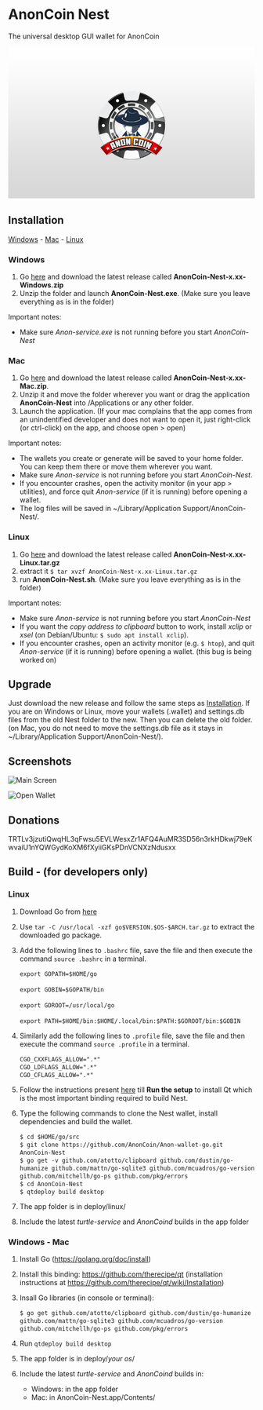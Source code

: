 # AnonCoin Nest

The universal desktop GUI wallet for AnonCoin

![Logo](https://github.com/anoncoinonline/AnonCoin/blob/development/src/Wallet/anoncoin.png)

## Installation

[Windows](#windows) - [Mac](#mac) - [Linux](#linux)

### Windows

1. Go [here](https://github.com/AnonCoin/anon-wallet-go/releases) and download the latest release called **AnonCoin-Nest-x.xx-Windows.zip**
2. Unzip the folder and launch **AnonCoin-Nest.exe**. (Make sure you leave everything as is in the folder)

Important notes:

* Make sure *Anon-service.exe* is not running before you start *AnonCoin-Nest*

### Mac

1. Go [here](https://github.com/AnonCoin/Anon-wallet-go/releases) and download the latest release called **AnonCoin-Nest-x.xx-Mac.zip**.
2. Unzip it and move the folder wherever you want or drag the application **AnonCoin-Nest** into /Applications or any other folder.
3. Launch the application. (If your mac complains that the app comes from an unindentified developer and does not want to open it, just right-click (or ctrl-click) on the app, and choose open > open)

Important notes:

* The wallets you create or generate will be saved to your home folder. You can keep them there or move them wherever you want.
* Make sure *Anon-service* is not running before you start *AnonCoin-Nest*.
* If you encounter crashes, open the activity monitor (in your app > utilities), and force quit *Anon-service* (if it is running) before opening a wallet.
* The log files will be saved in ~/Library/Application Support/AnonCoin-Nest/.

### Linux

1. Go [here](https://github.com/AnonCoin/Anon-wallet-go/releases) and download the latest release called **AnonCoin-Nest-x.xx-Linux.tar.gz**
2. extract it
`$ tar xvzf AnonCoin-Nest-x.xx-Linux.tar.gz`
3. run **AnonCoin-Nest.sh**. (Make sure you leave everything as is in the folder)

Important notes:

* Make sure *Anon-service* is not running before you start *AnonCoin-Nest*
* If you want the *copy address to clipboard* button to work, install *xclip* or *xsel* (on Debian/Ubuntu: `$ sudo apt install xclip`).
* If you encounter crashes, open an activity monitor (e.g. `$ htop`), and quit *Anon-service* (if it is running) before opening a wallet. (this bug is being worked on)

## Upgrade

Just download the new release and follow the same steps as [Installation](#installation).
If you are on Windows or Linux, move your wallets (.wallet) and settings.db files from the old Nest folder to the new. Then you can delete the old folder. (on Mac, you do not need to move the settings.db file as it stays in ~/Library/Application Support/AnonCoin-Nest/).

## Screenshots

![Main Screen](/Screenshots/MainScreen.png)

![Open Wallet](/Screenshots/OpenWallet.png)

## Donations

TRTLv3jzutiQwqHL3qFwsu5EVLWesxZr1AFQ4AuMR3SD56n3rkHDkwj79eKwvaiU1nYQWGydKoXM6fXyiiGKsPDnVCNXzNdusxx

## Build - (for developers only)

### Linux

1. Download Go from [here](https://golang.org/dl/)

2. Use `tar -C /usr/local -xzf go$VERSION.$OS-$ARCH.tar.gz` to extract the downloaded go package.

3. Add the following lines to `.bashrc` file, save the file and then execute the command `source .bashrc` in a terminal.
    ```
    export GOPATH=$HOME/go

    export GOBIN=$GOPATH/bin

    export GOROOT=/usr/local/go

    export PATH=$HOME/bin:$HOME/.local/bin:$PATH:$GOROOT/bin:$GOBIN
    ```
4. Similarly add the following lines to `.profile` file, save the file and then execute the command `source .profile` in a terminal.
    ```
    CGO_CXXFLAGS_ALLOW=".*" 
    CGO_LDFLAGS_ALLOW=".*" 
    CGO_CFLAGS_ALLOW=".*" 
    ```
5. Follow the instructions present [here](https://github.com/therecipe/qt/wiki/Installation-on-Linux) till **Run the setup** to install Qt which is the most important binding required to build Nest.
6. Type the following commands to clone the Nest wallet, install dependencies and build the wallet.
    ```
    $ cd $HOME/go/src
    $ git clone https://github.com/AnonCoin/Anon-wallet-go.git AnonCoin-Nest
    $ go get -v github.com/atotto/clipboard github.com/dustin/go-humanize github.com/mattn/go-sqlite3 github.com/mcuadros/go-version github.com/mitchellh/go-ps github.com/pkg/errors
    $ cd AnonCoin-Nest
    $ qtdeploy build desktop
    ```

1. The app folder is in deploy/linux/
1. Include the latest _turtle-service_ and _AnonCoind_ builds in the app folder

### Windows - Mac

1. Install Go (https://golang.org/doc/install)

1. Install this binding: https://github.com/therecipe/qt (installation instructions at https://github.com/therecipe/qt/wiki/Installation)

1. Insall Go libraries (in console or terminal):
    ```
    $ go get github.com/atotto/clipboard github.com/dustin/go-humanize github.com/mattn/go-sqlite3 github.com/mcuadros/go-version github.com/mitchellh/go-ps github.com/pkg/errors
    ```

1. Run `qtdeploy build desktop`

1. The app folder is in deploy/*your os*/

1. Include the latest _turtle-service_ and _AnonCoind_ builds in:
    * Windows: in the app folder
    * Mac: in AnonCoin-Nest.app/Contents/
